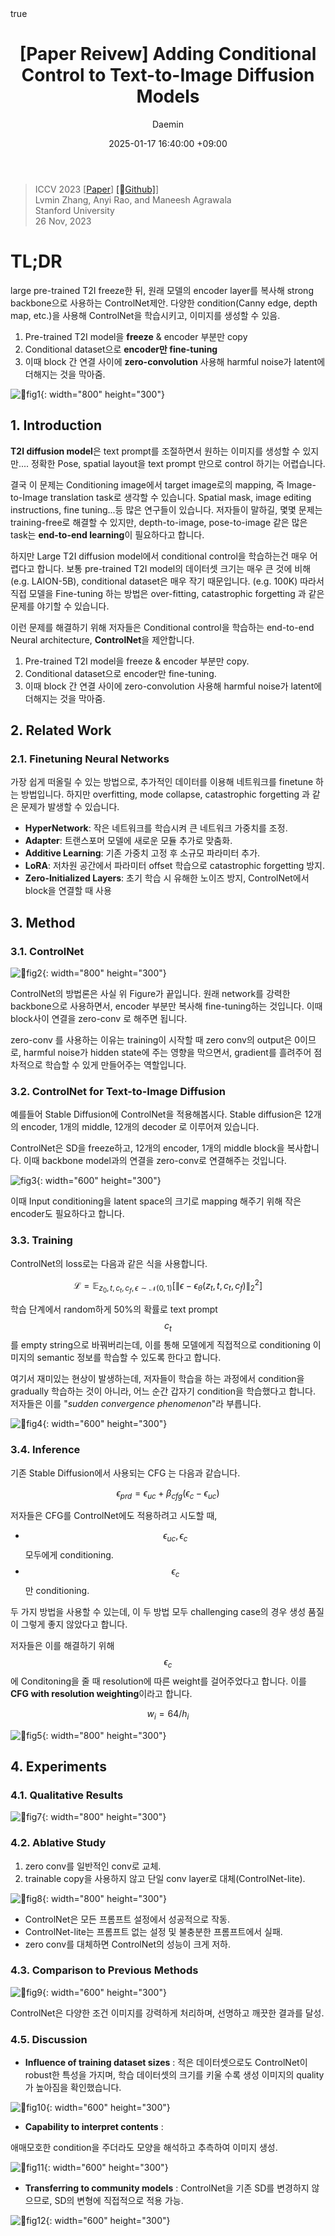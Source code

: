 ﻿---
title: "[Paper Reivew] Adding Conditional Control to Text-to-Image Diffusion Models"
description: Large pre-trained T2I freeze한 뒤, 원래 모델의 encoder layer를 복사해 strong backbone으로 사용하는 ControlNet제안.
toc: true
comments: true
# layout: default
math: true
date: 2025-01-17 16:40:00 +09:00
categories: [Deep Learning, Generative Model]
tags: [diffusion model, generative model, personalization]     # TAG names should always be lowercase
image: /posts/20251116_ControlNet/teaser.webp
alt : Thumbnail
author: Daemin
---

> ICCV 2023 [[Paper](https://arxiv.org/abs/2302.05543)] [[Github]](https://github.com/lllyasviel/ControlNet)]<br/>
> Lvmin Zhang, Anyi Rao, and Maneesh Agrawala <br/>
> Stanford University <br/>
> 26 Nov, 2023 <br/>


# TL;DR
large pre-trained T2I freeze한 뒤, 원래 모델의 encoder layer를 복사해 strong backbone으로 사용하는 ControlNet제안. 다양한 condition(Canny edge, depth map, etc.)을 사용해 ControlNet을 학습시키고, 이미지를 생성할 수 있음.

1. Pre-trained T2I model을 **freeze** & encoder 부분만 copy
2. Conditional dataset으로 **encoder만 fine-tuning**
3. 이때 block 간 연결 사이에 **zero-convolution** 사용해 harmful noise가 latent에 더해지는 것을 막아줌.



![fig1](/posts/20251116_ControlNet/fig1.png){: width="800" height="300"}

## 1. Introduction

**T2I diffusion model**은 text prompt를 조절하면서 원하는 이미지를 생성할 수 있지만.... 정확한 Pose, spatial layout을 text prompt 만으로 control 하기는 어렵습니다.

결국 이 문제는 Conditioning image에서 target image로의 mapping, 즉 Image-to-Image translation task로 생각할 수 있습니다. Spatial mask, image editing instructions, fine tuning...등 많은 연구들이 있습니다. 저자들이 말하길, 몇몇 문제는 training-free로 해결할 수 있지만, depth-to-image, pose-to-image 같은 많은 task는 **end-to-end learning**이 필요하다고 합니다.

하지만 Large T2I diffusion model에서 conditional control을 학습하는건 매우 어렵다고 합니다. 보통 pre-trained T2I model의 데이터셋 크기는 매우 큰 것에 비해 (e.g. LAION-5B), conditional dataset은 매우 작기 때문입니다. (e.g. 100K) 따라서 직접 모델을 Fine-tuning 하는 방법은 over-fitting, catastrophic forgetting 과 같은 문제를 야기할 수 있습니다. 

이런 문제를 해결하기 위해 저자들은 Conditional control을 학습하는 end-to-end Neural architecture, **ControlNet**을 제안합니다. 

1. Pre-trained T2I model을 freeze & encoder 부분만 copy.
2. Conditional dataset으로 encoder만 fine-tuning.
3. 이때 block 간 연결 사이에 zero-convolution 사용해 harmful noise가 latent에 더해지는 것을 막아줌.


## 2. Related Work

### 2.1. Finetuning Neural Networks
가장 쉽게 떠올릴 수 있는 방법으로, 추가적인 데이터를 이용해 네트워크를 finetune 하는 방법입니다. 하지만 overfitting, mode collapse, catastrophic forgetting 과 같은 문제가 발생할 수 있습니다.

-   **HyperNetwork**: 작은 네트워크를 학습시켜 큰 네트워크 가중치를 조정.
-   **Adapter**: 트랜스포머 모델에 새로운 모듈 추가로 맞춤화.
-   **Additive Learning**: 기존 가중치 고정 후 소규모 파라미터 추가.
-   **LoRA**: 저차원 공간에서 파라미터 offset 학습으로 catastrophic forgetting 방지.
-   **Zero-Initialized Layers**: 초기 학습 시 유해한 노이즈 방지, ControlNet에서 block을 연결할 때 사용


## 3. Method

### 3.1. ControlNet

![fig2](/posts/20251116_ControlNet/fig2.png){: width="800" height="300"}

ControlNet의 방법론은 사실 위 Figure가 끝입니다. 원래 network를 강력한 backbone으로 사용하면서, encoder 부분만 복사해 fine-tuning하는 것입니다. 이때 block사이 연결을 zero-conv 로 해주면 됩니다.

zero-conv 를 사용하는 이유는 training이 시작할 때 zero conv의 output은 0이므로, harmful noise가 hidden state에 주는 영향을 막으면서, gradient를 흘려주어 점차적으로 학습할 수 있게 만들어주는 역할입니다.

### 3.2. ControlNet for Text-to-Image Diffusion

예를들어 Stable Diffusion에 ControlNet을 적용해봅시다. Stable diffusion은 12개의 encoder, 1개의 middle, 12개의 decoder 로 이루어져 있습니다. 

ControlNet은 SD을 freeze하고,  12개의 encoder, 1개의 middle block을 복사합니다. 이때 backbone model과의 연결을 zero-conv로 연결해주는 것입니다. 


![fig3](/posts/20251116_ControlNet/fig3.png){: width="600" height="300"}


이때 Input conditioning을 latent space의 크기로 mapping 해주기 위해 작은 encoder도 필요하다고 합니다.




### 3.3. Training

ControlNet의 loss로는 다음과 같은 식을 사용합니다.

$$
\mathcal{L} = \mathbb{E}_{z_0, t, c_t, c_f, \epsilon \sim \mathcal{N}(0, 1)} \left[ \| \epsilon - \epsilon_\theta(z_t, t, c_t, c_f) \|_2^2 \right]
$$

학습 단계에서 random하게 50%의 확률로 text prompt $$ c_t $$를 empty string으로 바꿔버리는데, 이를 통해 모델에게 직접적으로 conditioning 이미지의 semantic 정보를 학습할 수 있도록 한다고 합니다.

여기서 재미있는 현상이 발생하는데, 저자들이 학습을 하는 과정에서 condition을 gradually 학습하는 것이 아니라, 어느 순간 갑자기 condition을 학습했다고 합니다. 저자들은 이를 "*sudden convergence phenomenon*"라 부릅니다.

![fig4](/posts/20251116_ControlNet/fig4.png){: width="600" height="300"}

### 3.4. Inference 

기존 Stable Diffusion에서 사용되는 CFG 는 다음과 같습니다.

$$
\epsilon_{prd} = \epsilon_{uc} + \beta_{cfg} (\epsilon_{c} - \epsilon_{uc})
$$

저자들은 CFG를 ControlNet에도 적용하려고 시도할 때, 

- $$ \epsilon_{uc} , \epsilon_{c} $$ 모두에게 conditioning.
- $$ \epsilon_{c}  $$ 만 conditioning.

두 가지 방법을 사용할 수 있는데, 이 두 방법 모두 challenging case의 경우 생성 품질이 그렇게 좋지 않았다고 합니다.

저자들은 이를 해결하기 위해 $$ \epsilon_{c}  $$ 에 Conditoning을 줄 때 resolution에 따른 weight를 걸어주었다고 합니다. 이를 **CFG with resolution weighting**이라고 합니다.

$$
w_i = 64/h_i
$$


![fig5](/posts/20251116_ControlNet/fig5.png){: width="800" height="300"}


## 4. Experiments

### 4.1. Qualitative Results

![fig7](/posts/20251116_ControlNet/fig7.png){: width="800" height="300"}





### 4.2. Ablative Study

1. zero conv를 일반적인 conv로 교체.
2. trainable copy을 사용하지 않고 단일 conv layer로 대체(ControlNet-lite).

![fig8](/posts/20251116_ControlNet/fig8.png){: width="800" height="300"}


-   ControlNet은 모든 프롬프트 설정에서 성공적으로 작동.
-   ControlNet-lite는 프롬프트 없는 설정 및 불충분한 프롬프트에서 실패.
-   zero conv를 대체하면 ControlNet의 성능이 크게 저하.


### 4.3. Comparison to Previous Methods

![fig9](/posts/20251116_ControlNet/fig9.png){: width="600" height="300"}

ControlNet은 다양한 조건 이미지를 강력하게 처리하며, 선명하고 깨끗한 결과를 달성.

### 4.5. Discussion

- **Influence of training dataset sizes** : 적은 데이터셋으로도 ControlNet이 robust한 특성을 가지며, 학습 데이터셋의 크기를 키울 수록 생성 이미지의 quality가 높아짐을 확인했습니다.

![fig10](/posts/20251116_ControlNet/fig10.png){: width="600" height="300"}

- **Capability to interpret contents** :

애매모호한 condition을 주더라도 모양을 해석하고 추측하여 이미지 생성.

![fig11](/posts/20251116_ControlNet/fig11.png){: width="600" height="300"}


- **Transferring to community models** :
ControlNet을 기존 SD를 변경하지 않으므로, SD의 변형에 직접적으로 적용 가능.


![fig12](/posts/20251116_ControlNet/fig12.png){: width="600" height="300"}



